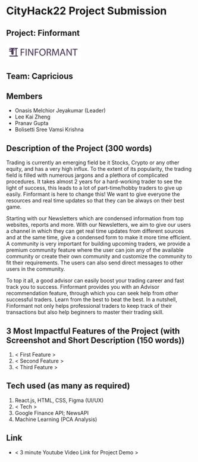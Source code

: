 # CityHack22 Project Submission
## Project: Finformant
<img src="logos/CityU_Hack_-01.png" width="200" alt="project_logo"/>

## Team: Capricious
## Members
- Onasis Melchior Jeyakumar (Leader)
- Lee Kai Zheng
- Pranav Gupta
- Bolisetti Sree Vamsi Krishna

## Description of the Project (300 words)
Trading is currently an emerging field be it Stocks, Crypto or any other equity, and has a very high influx. To the extent of its popularity, the trading field is filled with numerous jargons and a plethora of complicated procedures. It takes almost 2 years for a hard-working trader to see the light of success, this leads to a lot of part-time/hobby traders to give up easily. Finformant is here to change this! We want to give everyone the resources and real time updates so that they can be always on their best game. 

Starting with our Newsletters which are condensed information from top websites, reports and more. With our Newsletters, we aim to give our users a channel in which they can get real time updates from different sources and at the same time, give a condensed form to make it more time efficient. A community is very important for building upcoming traders, we provide a premium community feature where the user can join any of the available community or create their own community and customize the community to fit their requirements. The users can also send direct messages to other users in the community.

To top it all, a good advisor can easily boost your trading career and fast track you to success. Finformant provides you with an Advisor recommendation feature, through which you can seek help from other successful traders. Learn from the best to beat the best. In a nutshell, Finformant not only helps professional traders to keep track of their transactions but also help beginners to master their trading skill.


## 3 Most Impactful Features of the Project (with Screenshot and Short Description (150 words))
1. < First Feature >
2. < Second Feature >
3. < Third Feature >

## Tech used (as many as required)
1. React.js, HTML, CSS, Figma (UI/UX) 
2. < Tech >
3. Google Finance API; NewsAPI 
4. Machine Learning (PCA Analysis)

## Link
- < 3 minute Youtube Video Link for Project Demo >
